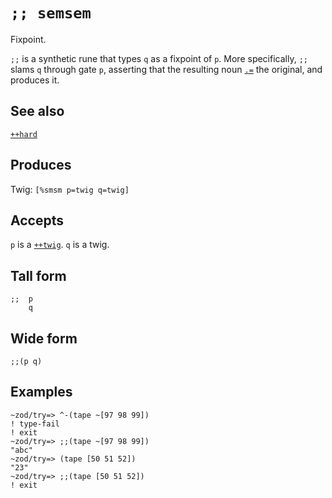 `;; semsem`
====

Fixpoint.

`;;` is a synthetic rune that types `q` as a fixpoint of `p`. More
specifically, `;;` slams `q` through gate `p`, asserting that the
resulting noun [`.=`]() the original, and produces it.

See also
--------

[`++hard`]()

Produces
--------

Twig: `[%smsm p=twig q=twig]`

Accepts
-------

`p` is a [`++twig`](). `q` is a twig.

Tall form
---------

    ;;  p
        q

Wide form
---------

    ;;(p q)

Examples
--------

    ~zod/try=> ^-(tape ~[97 98 99])
    ! type-fail
    ! exit
    ~zod/try=> ;;(tape ~[97 98 99])
    "abc"
    ~zod/try=> (tape [50 51 52])
    "23"
    ~zod/try=> ;;(tape [50 51 52])
    ! exit
